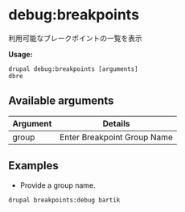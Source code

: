 # debug:breakpoints
利用可能なブレークポイントの一覧を表示

**Usage:**
```
drupal debug:breakpoints [arguments]
dbre
```

## Available arguments
Argument | Details
---------|-------------
group | Enter Breakpoint Group Name

## Examples
* Provide a group name.
```
drupal breakpoints:debug bartik
```
